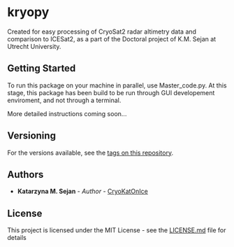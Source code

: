 # kryopy

Created for easy processing of CryoSat2 radar altimetry data and comparison to ICESat2, as a part of the Doctoral project of K.M. Sejan at Utrecht University. 

## Getting Started

To run this package on your machine in parallel, use Master_code.py. 
At this stage, this package has been build to be run through GUI developement enviroment, and not through a terminal. 

More detailed instructions coming soon...


## Versioning

For the versions available, see the [tags on this repository](https://github.com/your/project/tags). 

## Authors

* **Katarzyna M. Sejan** - *Author* - [CryoKatOnIce](https://github.com/CryoKatOnIce)

## License

This project is licensed under the MIT License - see the [LICENSE.md](LICENSE.md) file for details

